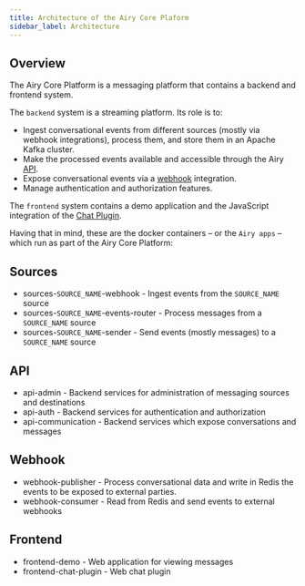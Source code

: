 ```yaml
---
title: Architecture of the Airy Core Plaform
sidebar_label: Architecture
---
```


## Overview

The Airy Core Platform is a messaging platform that contains a backend and frontend system.

The `backend` system is a streaming platform. Its role is to:

- Ingest conversational events from different sources (mostly via webhook
  integrations), process them, and store them in an Apache Kafka cluster.
- Make the processed events available and accessible through the Airy [API](api/http.md).
- Expose conversational events via a [webhook](api/webhook.md) integration.
- Manage authentication and authorization features.

The `frontend` system contains a demo application and the JavaScript integration of the [Chat Plugin](sources/chat-plugin.md).

Having that in mind, these are the docker containers – or the `Airy apps` – which run as part of the Airy Core Platform:

## Sources

- sources-`SOURCE_NAME`-webhook - Ingest events from the `SOURCE_NAME` source
- sources-`SOURCE_NAME`-events-router - Process messages from a `SOURCE_NAME` source
- sources-`SOURCE_NAME`-sender - Send events (mostly messages) to a `SOURCE_NAME` source

## API

- api-admin - Backend services for administration of messaging sources and destinations
- api-auth - Backend services for authentication and authorization
- api-communication - Backend services which expose conversations and messages

## Webhook

- webhook-publisher - Process conversational data and write in Redis the events to be exposed to external parties.
- webhook-consumer - Read from Redis and send events to external webhooks

## Frontend

- frontend-demo - Web application for viewing messages
- frontend-chat-plugin - Web chat plugin

